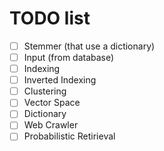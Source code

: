 TODO list
==========

- [ ] Stemmer (that use a dictionary)
- [ ] Input (from database)
- [ ] Indexing
- [ ] Inverted Indexing
- [ ] Clustering
- [ ] Vector Space
- [ ] Dictionary
- [ ] Web Crawler
- [ ] Probabilistic Retirieval
